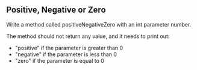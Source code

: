## Positive, Negative or Zero

Write a method called positiveNegativeZero with an int parameter number.

The method should not return any value, and it needs to print out:

* "positive" if the parameter is greater than 0
* "negative" if the parameter is less than 0
* "zero" if the parameter is equal to 0